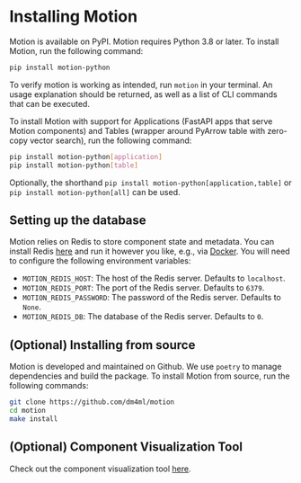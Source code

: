 # Installing Motion

Motion is available on PyPI. Motion requires Python 3.8 or later. To install Motion, run the following command:

```bash
pip install motion-python
```

To verify motion is working as intended, run `motion` in your terminal. An usage explanation should be returned, as well as a list of CLI commands that can be executed.

To install Motion with support for Applications (FastAPI apps that serve Motion components) and Tables (wrapper around PyArrow table with zero-copy vector search), run the following command:

```bash
pip install motion-python[application]
pip install motion-python[table]
```

Optionally, the shorthand `pip install motion-python[application,table]` or `pip install motion-python[all]` can be used.

## Setting up the database

Motion relies on Redis to store component state and metadata. You can install Redis [here](https://redis.io/download) and run it however you like, e.g., via [Docker](https://redis.io/docs/stack/get-started/install/docker/). You will need to configure the following environment variables:

- `MOTION_REDIS_HOST`: The host of the Redis server. Defaults to `localhost`.
- `MOTION_REDIS_PORT`: The port of the Redis server. Defaults to `6379`.
- `MOTION_REDIS_PASSWORD`: The password of the Redis server. Defaults to `None`.
- `MOTION_REDIS_DB`: The database of the Redis server. Defaults to `0`.

## (Optional) Installing from source

Motion is developed and maintained on Github. We use `poetry` to manage dependencies and build the package. To install Motion from source, run the following commands:

```bash
git clone https://github.com/dm4ml/motion
cd motion
make install
```

## (Optional) Component Visualization Tool

Check out the component visualization tool [here](https://dm4ml.github.io/motion-vis/).
